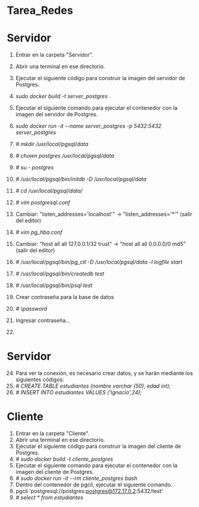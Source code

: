 # Tarea_Redes



# Servidor
1. Entrar en la carpeta "Servidor".
2. Abrir una terminal en ese directorio.
3. Ejecutar el siguiente código para construir la imagen del servidor de Postgres.  
4. *sudo docker build -t server_postgres .*
5. Ejecutar el siguiente comando para ejecutar el contenedor con la imagen del servidor de Postgres.
6. *sudo docker run -it --name server_postgres -p 5432:5432 server_postgres*    

7.  *# mkdir /usr/local/pgsql/data*
8.  *# chown postgres /usr/local/pgsql/data*
9.  *# su - postgres*
10. *# /usr/local/pgsql/bin/initdb -D /usr/local/pgsql/data*
11. *# cd /usr/local/pgsql/data/*
12. *# vim postgresql.conf*
13. Cambiar: "listen_addresses='localhost'" -> "listen_addresses='*'" (salir del editor)
14. *# vim pg_hba.conf*
15. Cambiar: "host all  all    127.0.0.1/32  trust" -> "host all  all    0.0.0.0/0  md5" (salir del editor)
16. *# /usr/local/pgsql/bin/pg_ctl -D /usr/local/pgsql/data -l logfile start*
17. *# /usr/local/pgsql/bin/createdb test*
18. *# /usr/local/pgsql/bin/psql test*
19. Crear contraseña para la base de datos
20. *# \password*
21. Ingresar contraseña...
22. 
# Servidor
24. Para ver la conexión, es necesario crear datos, y se harán mediante los siguientes códigos:
25. *# CREATE TABLE estudiantes (nombre varchar (50), edad int);*
26. *# INSERT INTO estudiantes VALUES ('Ignacio',24);*




# Cliente
1. Entrar en la carpeta "Cliente".
2. Abrir una terminal en ese directorio.
3. Ejecutar el siguiente código para construir la imagen del cliente de Postgres.
4. *# sudo docker build -t cliente_postgres*
5. Ejecutar el siguiente comando para ejecutar el contenedor con la imagen del cliente de Postgres.
6. *# sudo docker run -it --rm cliente_postgres bash*
7. Dentro del contenedor de pgcli, ejecutar el siguiente comando.
8. pgcli 'postgresql://postgres:postgres@172.17.0.2:5432/test'
9. *# select * from estudiantes*





